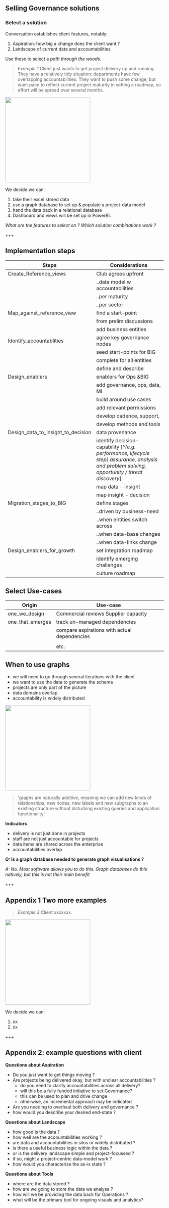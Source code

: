 ## Selling Governance solutions

### Select a solution

Conversation establishes client features, notably:
1.  Aspiration: how big a change does the client want ?
2.  Landscape of current data and accountabilities

Use these to select a *path through the woods*. 

> *Example 1* Client just wants to get project delivery up and running. They have a relatively tidy situation: departments have few overlapping accountabilities. They want to push some change, but want pace to reflect current project maturity in setting a roadmap, so effort will be spread over several months. 

<image src="images1/Solution_selection_1.dot.png" width="270"/>

 We decide we can:
 
 1. take their excel stored data
 2. use a graph database to set up & populate a project-data model
 3. hand the data back in a relational database 
 4. Dashboard and views will be set up in PowerBI. 

*What are the features to select on ?*
*Which solution combinations work ?*

+++

## Implementation steps

| Steps                 |   Considerations                                            |
| ---------------------------------- | ---------------------------------------------                                               |
| Create_Reference_views                     |    Club agrees upfront                                          |
|    |..data model w accountabilities|
|    |..per maturity |
|    |..per sector |
| Map_against_reference_view     |    find a start-point                          |
| | from prelim discussions |
||add business entities|
| Identify_accountablities    |                                            agree key governance nodes|
||seed start-points for BIG|
|     |   complete for all entities|     
||define and describe| 
| Design_enablers                    |    enablers for Ops &BIG|   
||add governance, ops, data, MI |
||build around use cases|
||add relevant permissions|
||develop cadence, support,|
||develop methods and tools| 
| Design_data_to_insight_to_decision |     data provenance                                           |
||identify decision-capability [^*(e.g. performance, lifecycle step) assurance, analysis and problem solving, opportunity / threat discovery*] |
|| map data - insight |
|| map insight - decision|                                                                     
| Migration_stages_to_BIG            |   define stages                                          |
|| ..driven by business-need|
||..when entities switch across|
||..when data-base changes |
||..when data-links change |
| Design_enablers_for_growth       |  set integration roadmap                                             |
||identify emerging challenges|
||culture roadmap|

## Select Use-cases

| Origin  |      Use-case                                         |
| ---------- | --------------------------------------------- |
| one_we_design                 | Commercial reviews Supplier capacity        |
| one_that_emerges                | track un-managed dependencies               |
|                  | compare aspirations with actual dependencies|
|                                    |                                               |
|| etc.|


## When to use graphs
- we will need to go through several iterations with the client
- we want to use the data to generate the schema
- projects are only part of the picture
- data domains overlap 
- accountability is widely distributed

<image src="images1/Neo4j_features.jpg" width="270"/>


> 'graphs are naturally additive, meaning we can add new kinds of relationships, new nodes, new labels and new subgraphs to an existing structure without disturbing existing queries and application functionality'

**Indicators**

- delivery is not just done in projects
- staff are not just accountable for projects
- data items are shared across the enterprise
- accountabilities overlap

**Q: Is a graph database needed to generate graph visualisations ?**

*A: No. Most software allows you to do this. Graph databases do this natively, but this is not their main benefit*

+++

## Appendix 1 Two more examples

> *Example 3* Client xxxxxxx. 

<image src="images1/Solution_selection_3.dot.png" width="270"/>

 We decide we can:
 
 1. xx
 2. xx 

+++
## Appendix 2: example questions with client

**Questions about Aspiration**

- Do you just want to get things moving ?
- Are projects being delivered okay, but with unclear accountabilities ?
	- do you need to clarify accountabilities across all delivery?
	- will this be a fully funded initiative to set Governance?
	- this can be used to plan and drive change
	- otherwise, an incremental approach may be indicated
 - Are you needing to overhaul both delivery and governance ?
 - how would you describe your desired end-state ?

**Questions about Landscape** 

- how good is the data ?
- how well are the accountabilities working ?
- are data and accountabilities in silos or widely distributed ?
- is there a useful business logic within the data ?
- or is the delivery landscape simple and project-focussed ?
- if so, might a project-centric data-model work ?
- how would you characterise the as-is state ?

**Questions about Tools**

- where are the data stored ?
- how are we going to store the data we analyse ?
- how will we be providing the data back for Operations ?
- what will be the primary tool for ongoing visuals and analytics?
